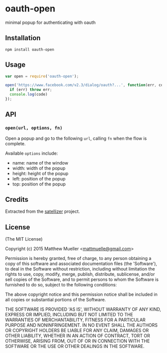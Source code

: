 
# oauth-open

  minimal popup for authenticating with oauth

## Installation

```
npm install oauth-open
```

## Usage

```js
var open = require('oauth-open');

open('https://www.facebook.com/v2.3/dialog/oauth?...', function(err, code) {
  if (err) throw err;
  console.log(code)
});
```

## API

### `open(url, options, fn)`

Open a popup and go to the following `url`, calling `fn` when the flow is complete.

Available `options` include:

- name: name of the window
- width: width of the popup
- height: height of the popup
- left: position of the popup
- top: position of the popup

## Credits

Extracted from the [satellizer](https://github.com/sahat/satellizer) project.

## License

(The MIT License)

Copyright (c) 2015 Matthew Mueller &lt;mattmuelle@gmail.com&gt;

Permission is hereby granted, free of charge, to any person obtaining
a copy of this software and associated documentation files (the
'Software'), to deal in the Software without restriction, including
without limitation the rights to use, copy, modify, merge, publish,
distribute, sublicense, and/or sell copies of the Software, and to
permit persons to whom the Software is furnished to do so, subject to
the following conditions:

The above copyright notice and this permission notice shall be
included in all copies or substantial portions of the Software.

THE SOFTWARE IS PROVIDED 'AS IS', WITHOUT WARRANTY OF ANY KIND,
EXPRESS OR IMPLIED, INCLUDING BUT NOT LIMITED TO THE WARRANTIES OF
MERCHANTABILITY, FITNESS FOR A PARTICULAR PURPOSE AND NONINFRINGEMENT.
IN NO EVENT SHALL THE AUTHORS OR COPYRIGHT HOLDERS BE LIABLE FOR ANY
CLAIM, DAMAGES OR OTHER LIABILITY, WHETHER IN AN ACTION OF CONTRACT,
TORT OR OTHERWISE, ARISING FROM, OUT OF OR IN CONNECTION WITH THE
SOFTWARE OR THE USE OR OTHER DEALINGS IN THE SOFTWARE.
